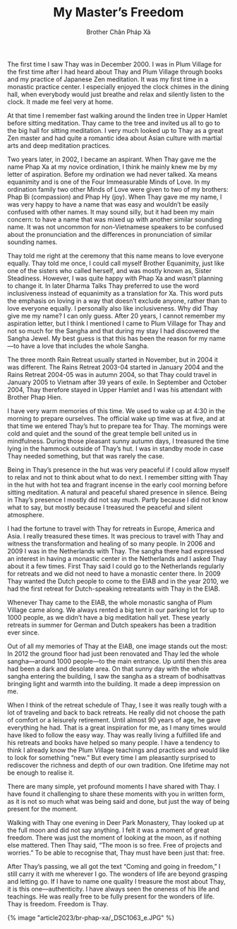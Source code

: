 ﻿---
title: My Master’s Freedom
author: Brother Chân Pháp Xả
---

The first time I saw Thay was in December 2000. I was in Plum Village for the first time after I had heard about Thay and Plum Village through books and my practice of Japanese Zen meditation. It was my first time in a monastic practice center. I especially enjoyed the clock chimes in the dining hall, when everybody would just breathe and relax and silently listen to the clock. It made me feel very at home.

At that time I remember fast walking around the linden tree in Upper Hamlet before sitting meditation. Thay came to the tree and invited us all to go to the big hall for sitting meditation. I very much looked up to Thay as a great Zen master and had quite a romantic idea about Asian culture with martial arts and deep meditation practices.

Two years later, in 2002, I became an aspirant. When Thay gave me the name Phap Xa at my novice ordination, I think he mainly knew me by my letter of aspiration. Before my ordination we had never talked. Xa means equanimity and is one of the Four Immeasurable Minds of Love. In my ordination family two other Minds of Love were given to two of my brothers: Phap Bi (compassion) and Phap Hy (joy). When Thay gave me my name, I was very happy to have a name that was easy and wouldn’t be easily confused with other names. It may sound silly, but it had been my main concern: to have a name that was mixed up with another similar sounding name. It was not uncommon for non-Vietnamese speakers to be confused about the pronunciation and the differences in pronunciation of similar sounding names. 

Thay told me right at the ceremony that this name means to love everyone equally. Thay told me once, I could call myself Brother Equanimity, just like one of the sisters who called herself, and was mostly known as, Sister Steadiness. However, I was quite happy with Phap Xa and wasn’t planning to change it. In later Dharma Talks Thay preferred to use the word inclusiveness instead of equanimity as a translation for Xa. This word puts the emphasis on loving in a way that doesn’t exclude anyone, rather than to love everyone equally. I personally also like inclusiveness. Why did Thay give me my name? I can only guess. After 20 years, I cannot remember my aspiration letter, but I think I mentioned I came to Plum Village for Thay and not so much for the Sangha and that during my stay I had discovered the Sangha Jewel. My best guess is that this has been the reason for my name—to have a love that includes the whole Sangha. 

The three month Rain Retreat usually started in November, but in 2004 it was different. The Rains Retreat 2003-04 started in January 2004 and the Rains Retreat 2004-05 was in autumn 2004, so that Thay could travel in January 2005 to Vietnam after 39 years of exile. In September and October 2004, Thay therefore stayed in Upper Hamlet and I was his attendant with Brother Phap Hien. 

I have very warm memories of this time. We used to wake up at 4:30 in the morning to prepare ourselves. The official wake up time was at five, and at that time we entered Thay’s hut to prepare tea for Thay. The mornings were cold and quiet and the sound of the great temple bell united us in mindfulness. During those pleasant sunny autumn days, I treasured the time lying in the hammock outside of Thay’s hut. I was in standby mode in case Thay needed something, but that was rarely the case.

Being in Thay’s presence in the hut was very peaceful if I could allow myself to relax and not to think about what to do next. I remember sitting with Thay in the hut with hot tea and fragrant incense in the early cool morning before sitting meditation. A natural and peaceful shared presence in silence. Being in Thay’s presence I mostly did not say much. Partly because I did not know what to say, but mostly because I treasured the peaceful and silent atmosphere.

I had the fortune to travel with Thay for retreats in Europe, America and Asia. I really treasured these times. It was precious to travel with Thay and witness the transformation and healing of so many people. In 2006 and 2009 I was in the Netherlands with Thay. The sangha there had expressed an interest in having a monastic center in the Netherlands and I asked Thay about it a few times. First Thay said I could go to the Netherlands regularly for retreats and we did not need to have a monastic center there. In 2009 Thay wanted the Dutch people to come to the EIAB and in the year 2010, we had the first retreat for Dutch-speaking retreatants with Thay in the EIAB.

Whenever Thay came to the EIAB, the whole monastic sangha of Plum Village came along. We always rented a big tent in our parking lot for up to 1000 people, as we didn’t have a big meditation hall yet. These yearly retreats in summer for German and Dutch speakers has been a tradition ever since. 

Out of all my memories of Thay at the EIAB, one image stands out the most: In 2012 the ground floor had just been renovated and Thay led the whole sangha—around 1000 people—to the main entrance. Up until then this area had been a dark and desolate area. On that sunny day with the whole sangha entering the building, I saw the sangha as a stream of bodhisattvas bringing light and warmth into the building. It made a deep impression on me.

When I think of the retreat schedule of Thay, I see it was really tough with a lot of traveling and back to back retreats. He really did not choose the path of comfort or a leisurely retirement. Until almost 90 years of age, he gave everything he had. That is a great inspiration for me, as I many times would have liked to follow the easy way. Thay was really living a fulfilled life and his retreats and books have helped so many people. I have a tendency to think I already know the Plum Village teachings and practices and would like to look for something “new.” But every time I am pleasantly surprised to rediscover the richness and depth of our own tradition. One lifetime may not be enough to realise it.

There are many simple, yet profound moments I have shared with Thay. I have found it challenging to share these moments with you in written form, as it is not so much what was being said and done, but just the way of being present for the moment. 

Walking with Thay one evening in Deer Park Monastery, Thay looked up at the full moon and did not say anything. I felt it was a moment of great freedom. There was just the moment of looking at the moon, as if nothing else mattered. Then Thay said, “The moon is so free. Free of projects and worries.” To be able to recognise that, Thay must have been just that:  free.

After Thay’s passing, we all got the text “Coming and going in freedom,” I still carry it with me wherever I go. The wonders of life are beyond grasping and letting go. If I have to name one quality I treasure the most about Thay, it is this one—authenticity. I have always seen the oneness of his life and teachings. He was really free to be fully present for the wonders of life. Thay is freedom. Freedom is Thay.

<div class="article-end"></div>

{% image "article2023/br-phap-xa/_DSC1063_e.JPG" %}
